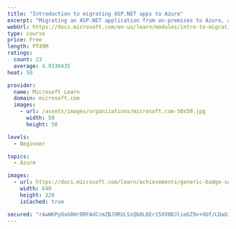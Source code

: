 ```yaml
---
title: "Introduction to migrating ASP.NET apps to Azure"
excerpt: "Migrating an ASP.NET application from on-premises to Azure, along with a supporting Azure SQL database, can provide many advantages, but also challenges. Learn how to evaluate the migration process to determine if it’s right for your application."
webUrl: https://docs.microsoft.com/en-us/learn/modules/intro-to-migrating-aspnet-apps-azure/
type: course
price: Free
length: PT49M
ratings:
  count: 23
  average: 4.9130435
heat: 50

provider:
  name: Microsoft Learn
  domain: microsoft.com
  images:
    - url: /assets/images/organizations/microsoft.com-50x50.jpg
      width: 50
      height: 50

levels:
  - Beginner

topics:
  - Azure

images:
  - url: https://docs.microsoft.com/learn/achievements/generic-badge-social.png
    width: 640
    height: 320
    isCached: true

secured: "r4wWKPyOxG8HrDRFAdCrmZBJ9RULSsQb0L6Er15XV0DJlioGZ9v+XUf/LDaGi6I+jZrI5SLFikHnNtwFBlFPFa0+1vxgulxk5nN8jeDZln4sDUF3TJ4jpnGfzIooczuNOWhb+DiS2eBrrQvkwUNonIlDBevVAiYq9S6Bc8pByE+jI9cQdeX4x5f6tLDpLY0YFj/UPJxwGESzqTnIa3cmdoA3P2UN5nDGFwyLJn8v/Xqhl7kRHcPD7KViccqVRiofhnv3eLCn7KGXnT9eTCjCdPAWld+bQ/i/fUM7rkLFLCtv41r0qK3Q3OXJ6bWG09EL1ym4ZQd/58CHDmbApSYu17baox7dJ5DoSJwiUDoPjUIFlyw8MINhMzLLSmanjF0wfu2LJvo3me2S24P8Hadv3uIF3s9+rs5GpdN2urg0om8=;/BKuMLvZ4kkhON8YwS9coA=="
---
```


